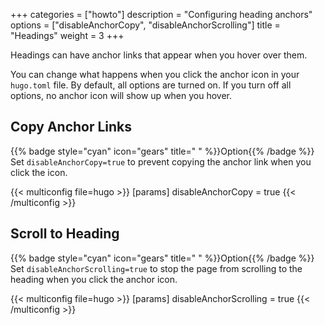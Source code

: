 +++
categories = ["howto"]
description = "Configuring heading anchors"
options = ["disableAnchorCopy", "disableAnchorScrolling"]
title = "Headings"
weight = 3
+++

Headings can have anchor links that appear when you hover over them.

You can change what happens when you click the anchor icon in your `hugo.toml` file. By default, all options are turned on. If you turn off all options, no anchor icon will show up when you hover.

## Copy Anchor Links

{{% badge style="cyan" icon="gears" title=" " %}}Option{{% /badge %}} Set `disableAnchorCopy=true` to prevent copying the anchor link when you click the icon.

{{< multiconfig file=hugo >}}
[params]
  disableAnchorCopy = true
{{< /multiconfig >}}

## Scroll to Heading

{{% badge style="cyan" icon="gears" title=" " %}}Option{{% /badge %}} Set `disableAnchorScrolling=true` to stop the page from scrolling to the heading when you click the anchor icon.

{{< multiconfig file=hugo >}}
[params]
  disableAnchorScrolling = true
{{< /multiconfig >}}
